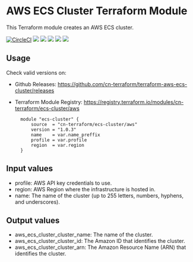 # AWS ECS Cluster Terraform Module #

This Terraform module creates an AWS ECS cluster.

[![CircleCI](https://circleci.com/gh/cn-terraform/terraform-aws-ecs-cluster/tree/master.svg?style=svg)](https://circleci.com/gh/cn-terraform/terraform-aws-ecs-cluster/tree/master)
[![](https://img.shields.io/github/license/cn-terraform/terraform-aws-ecs-cluster)](https://github.com/cn-terraform/terraform-aws-ecs-cluster)
[![](https://img.shields.io/github/issues/cn-terraform/terraform-aws-ecs-cluster)](https://github.com/cn-terraform/terraform-aws-ecs-cluster)
[![](https://img.shields.io/github/issues-closed/cn-terraform/terraform-aws-ecs-cluster)](https://github.com/cn-terraform/terraform-aws-ecs-cluster)
[![](https://img.shields.io/github/languages/code-size/cn-terraform/terraform-aws-ecs-cluster)](https://github.com/cn-terraform/terraform-aws-ecs-cluster)
[![](https://img.shields.io/github/repo-size/cn-terraform/terraform-aws-ecs-cluster)](https://github.com/cn-terraform/terraform-aws-ecs-cluster)

## Usage

Check valid versions on:
* Github Releases: <https://github.com/cn-terraform/terraform-aws-ecs-cluster/releases>
* Terraform Module Registry: <https://registry.terraform.io/modules/cn-terraform/ecs-cluster/aws>

        module "ecs-cluster" {
            source  = "cn-terraform/ecs-cluster/aws"
            version = "1.0.3"
            name    = var.name_preffix
            profile = var.profile
            region  = var.region
        }

## Input values

* profile: AWS API key credentials to use.
* region: AWS Region where the infrastructure is hosted in.
* name: The name of the cluster (up to 255 letters, numbers, hyphens, and underscores).

## Output values

* aws_ecs_cluster_cluster_name: The name of the cluster.
* aws_ecs_cluster_cluster_id: The Amazon ID that identifies the cluster.
* aws_ecs_cluster_cluster_arn: The Amazon Resource Name (ARN) that identifies the cluster.

